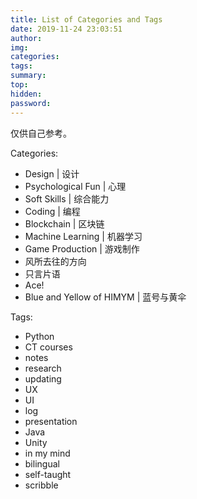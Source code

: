 ```yaml
---
title: List of Categories and Tags
date: 2019-11-24 23:03:51
author:
img:
categories:
tags:
summary:
top:
hidden:
password:
---
```

仅供自己参考。

Categories:

- Design | 设计
- Psychological Fun | 心理
- Soft Skills | 综合能力
- Coding | 编程
- Blockchain | 区块链
- Machine Learning | 机器学习
- Game Production | 游戏制作
- 风所去往的方向
- 只言片语
- Ace!
- Blue and Yellow of HIMYM | 蓝号与黄伞

Tags:

- Python
- CT courses
- notes
- research
- updating
- UX
- UI
- log
- presentation
- Java
- Unity
- in my mind
- bilingual
- self-taught
- scribble